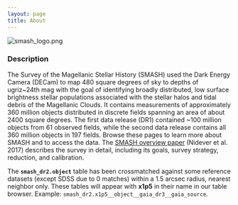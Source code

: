 ```yaml
---
layout: page
title: About
---
```


![smash_logo.png](../assets/smash_logo.png "SMASH logo")

### Description

The Survey of the Magellanic Stellar History (SMASH) used the Dark Energy Camera (DECam) to map 480 square degrees of sky to depths of ugriz~24th mag with the goal of identifying broadly distributed, low surface brightness stellar populations associated with the stellar halos and tidal debris of the Magellanic Clouds. It contains measurements of approximately 360 million objects distributed in discrete fields spanning an area of about 2400 square degrees. The first data release (DR1) contained ~100 million objects from 61 observed fields, while the second data release contains all 360 million objects in 197 fields. Browse these pages to learn more about SMASH and to access the data. The [SMASH overview paper](https://ui.adsabs.harvard.edu/abs/2017AJ....154..199N/abstract) (Nidever et al. 2017) describes the survey in detail, including its goals, survey strategy, reduction, and calibration.

The **`smash_dr2.object`** table has been crossmatched against some reference datasets (except SDSS due to 0 matches) within a 1.5 arcsec radius, nearest neighbor only. These tables will appear with **x1p5** in their name in our table browser. Example: `smash_dr2.x1p5__object__gaia_dr3__gaia_source`.
